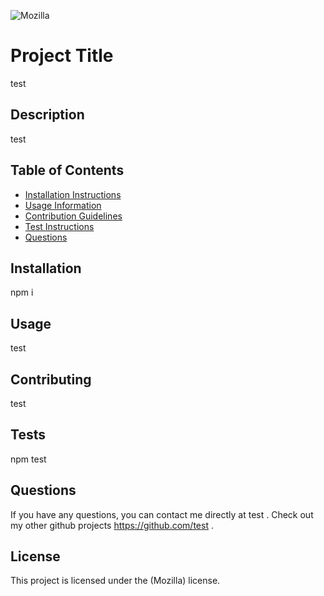
![Mozilla](https://img.shields.io/badge/license-Mozilla-blue)

# Project Title
test
## Description
test
 ## Table of Contents
 * [Installation Instructions](https://github.com/UNCValladaresHamlet/09_NodeJS/blob/main/Develop/README.md#installation)
 * [Usage Information](https://github.com/UNCValladaresHamlet/09_NodeJS/blob/main/Develop/README.md#usage)
 * [Contribution Guidelines](https://github.com/UNCValladaresHamlet/09_NodeJS/blob/main/Develop/README.md#contributing)
 * [Test Instructions](https://github.com/UNCValladaresHamlet/09_NodeJS/blob/main/Develop/README.md#tests)
 * [Questions](https://github.com/UNCValladaresHamlet/09_NodeJS/blob/main/Develop/README.md#questions)
## Installation
npm i

## Usage
test

## Contributing
test

## Tests
npm test

## Questions
If you have any questions, you can contact me directly at test . Check out my other github projects https://github.com/test .

## License
This project is licensed under the (Mozilla) license.